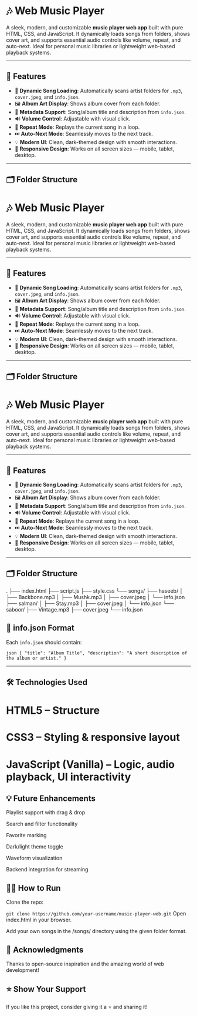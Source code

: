 # 🎶 Web Music Player

A sleek, modern, and customizable **music player web app** built with pure HTML, CSS, and JavaScript. It dynamically loads songs from folders, shows cover art, and supports essential audio controls like volume, repeat, and auto-next. Ideal for personal music libraries or lightweight web-based playback systems.

---

## 🚀 Features

- 🎵 **Dynamic Song Loading**: Automatically scans artist folders for `.mp3`, `cover.jpeg`, and `info.json`.
- 🖼️ **Album Art Display**: Shows album cover from each folder.
- 📝 **Metadata Support**: Song/album title and description from `info.json`.
- 🔊 **Volume Control**: Adjustable with visual click.
- 🔁 **Repeat Mode**: Replays the current song in a loop.
- ⏭️ **Auto-Next Mode**: Seamlessly moves to the next track.
- 💡 **Modern UI**: Clean, dark-themed design with smooth interactions.
- 📱 **Responsive Design**: Works on all screen sizes — mobile, tablet, desktop.

---

## 🗂️ Folder Structure
# 🎶 Web Music Player

A sleek, modern, and customizable **music player web app** built with pure HTML, CSS, and JavaScript. It dynamically loads songs from folders, shows cover art, and supports essential audio controls like volume, repeat, and auto-next. Ideal for personal music libraries or lightweight web-based playback systems.

---

## 🚀 Features

- 🎵 **Dynamic Song Loading**: Automatically scans artist folders for `.mp3`, `cover.jpeg`, and `info.json`.
- 🖼️ **Album Art Display**: Shows album cover from each folder.
- 📝 **Metadata Support**: Song/album title and description from `info.json`.
- 🔊 **Volume Control**: Adjustable with visual click.
- 🔁 **Repeat Mode**: Replays the current song in a loop.
- ⏭️ **Auto-Next Mode**: Seamlessly moves to the next track.
- 💡 **Modern UI**: Clean, dark-themed design with smooth interactions.
- 📱 **Responsive Design**: Works on all screen sizes — mobile, tablet, desktop.

---

## 🗂️ Folder Structure
# 🎶 Web Music Player

A sleek, modern, and customizable **music player web app** built with pure HTML, CSS, and JavaScript. It dynamically loads songs from folders, shows cover art, and supports essential audio controls like volume, repeat, and auto-next. Ideal for personal music libraries or lightweight web-based playback systems.

---

## 🚀 Features

- 🎵 **Dynamic Song Loading**: Automatically scans artist folders for `.mp3`, `cover.jpeg`, and `info.json`.
- 🖼️ **Album Art Display**: Shows album cover from each folder.
- 📝 **Metadata Support**: Song/album title and description from `info.json`.
- 🔊 **Volume Control**: Adjustable with visual click.
- 🔁 **Repeat Mode**: Replays the current song in a loop.
- ⏭️ **Auto-Next Mode**: Seamlessly moves to the next track.
- 💡 **Modern UI**: Clean, dark-themed design with smooth interactions.
- 📱 **Responsive Design**: Works on all screen sizes — mobile, tablet, desktop.

---

## 🗂️ Folder Structure
.
├── index.html
├── script.js
├── style.css
└── songs/
├── haseeb/
│ ├── Backbone.mp3
│ ├── Mushk.mp3
│ ├── cover.jpeg
│ └── info.json
├── salman/
│ ├── Stay.mp3
│ ├── cover.jpeg
│ └── info.json
└── saboor/
├── Vintage.mp3
├── cover.jpeg
└── info.json

## 📄 info.json Format

Each `info.json` should contain:

`json
{
  "title": "Album Title",
  "description": "A short description of the album or artist."
}`

---

## 🛠️ Technologies Used
# HTML5 – Structure

# CSS3 – Styling & responsive layout

# JavaScript (Vanilla) – Logic, audio playback, UI interactivity

## 💡 Future Enhancements
Playlist support with drag & drop

Search and filter functionality

Favorite marking

Dark/light theme toggle

Waveform visualization

Backend integration for streaming

## 🧑‍💻 How to Run
Clone the repo:

`git clone https://github.com/your-username/music-player-web.git`
Open index.html in your browser.

Add your own songs in the /songs/ directory using the given folder format.

## 🙌 Acknowledgments
Thanks to open-source inspiration and the amazing world of web development!

## ⭐ Show Your Support
If you like this project, consider giving it a ⭐ and sharing it!
